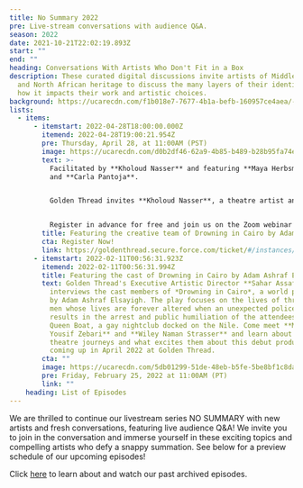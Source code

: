 ```yaml
---
title: No Summary 2022
pre: Live-stream conversations with audience Q&A.
season: 2022
date: 2021-10-21T22:02:19.893Z
start: ""
end: ""
heading: Conversations With Artists Who Don't Fit in a Box
description: These curated digital discussions invite artists of Middle Eastern
  and North African heritage to discuss the many layers of their identity and
  how it impacts their work and artistic choices.
background: https://ucarecdn.com/f1b018e7-7677-4b1a-befb-160957ce4aea/-/preview/
lists:
  - items:
      - itemstart: 2022-04-28T18:00:00.000Z
        itemend: 2022-04-28T19:00:21.954Z
        pre: Thursday, April 28, at 11:00AM (PST)
        image: https://ucarecdn.com/d0b2df46-62a9-4b85-b489-b28b95fa74eb/
        text: >-
          Facilitated by **Kholoud Nasser** and featuring **Maya Herbsman**,
          and **Carla Pantoja**.


          Golden Thread invites **Kholoud Nasser**, a theatre artist and trauma-informed therapist to host a conversation with *Drowning in Cairo’s* Intimacy Coordinator **Maya Herbsman** and Fight Director **Carla Pantoja**. When violence, abuse and intimate content are part of the storytelling, how can we ensure safety and protection in the rehearsal room and the performance space? Maya and Carla will discuss their creative process and their role in safely driving the story forward. The artists will offer us insights into the protocols of touch and contact between actors and how such protocols affirm trust and creativity.


          Register in advance for free and join us on the Zoom webinar to ask your questions directly of the panelists!
        title: Featuring the creative team of Drowning in Cairo by Adam Ashraf Elsayigh
        cta: Register Now!
        link: https://goldenthread.secure.force.com/ticket/#/instances/a0F3Z00000ri7viUAA
      - itemstart: 2022-02-11T00:56:31.923Z
        itemend: 2022-02-11T00:56:31.994Z
        title: Featuring the cast of Drowning in Cairo by Adam Ashraf Elsayigh
        text: Golden Thread's Executive Artistic Director **Sahar Assaf** introduces and
          interviews the cast members of *Drowning in Cairo*, a world premiere
          by Adam Ashraf Elsayigh. The play focuses on the lives of three young
          men whose lives are forever altered when an unexpected police raid
          results in the arrest and public humiliation of the attendees of the
          Queen Boat, a gay nightclub docked on the Nile. Come meet **Martin
          Yousif Zebari** and **Wiley Naman Strasser** and learn about their
          theatre journeys and what excites them about this debut production
          coming up in April 2022 at Golden Thread.
        cta: ""
        image: https://ucarecdn.com/5db01299-51de-48eb-b5fe-5be8bf1c8da4/
        pre: Friday, February 25, 2022 at 11:00AM (PT)
        link: ""
    heading: List of Episodes
---
```

We are thrilled to continue our livestream series NO SUMMARY with new artists and fresh conversations, featuring live audience Q&A! We invite you to join in the conversation and immerse yourself in these exciting topics and compelling artists who defy a snappy summation. See below for a preview schedule of our upcoming episodes!

Click [here](https://goldenthread.org/productions/no-summary-conversations-with-artists-that-dont-fit-in-a-box/) to learn about and watch our past archived episodes.